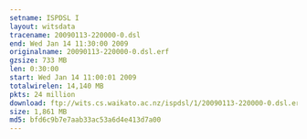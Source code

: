 ```yaml
---
setname: ISPDSL I
layout: witsdata
tracename: 20090113-220000-0.dsl
end: Wed Jan 14 11:30:00 2009
originalname: 20090113-220000-0.dsl.erf
gzsize: 733 MB
len: 0:30:00
start: Wed Jan 14 11:00:01 2009
totalwirelen: 14,140 MB
pkts: 24 million
download: ftp://wits.cs.waikato.ac.nz/ispdsl/1/20090113-220000-0.dsl.erf.gz
size: 1,861 MB
md5: bfd6c9b7e7aab33ac53a6d4e413d7a00
---
```

